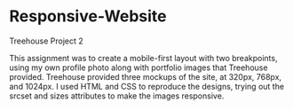 # Responsive-Website
Treehouse Project 2

This assignment was to create a mobile-first layout with two breakpoints, 
using my own profile photo along with portfolio images that Treehouse provided.
Treehouse provided three mockups of the site, at 320px, 768px, and 1024px.  I used HTML 
and CSS to reproduce the designs, trying out the srcset and sizes attributes to make the 
images responsive.
